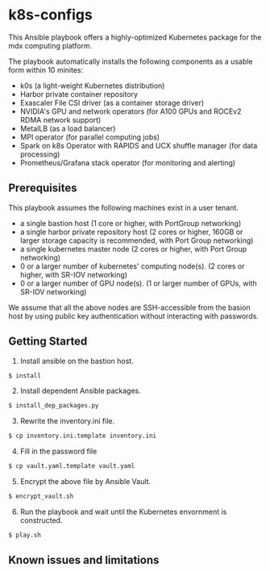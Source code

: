 # k8s-configs

This Ansible playbook offers a highly-optimized Kubernetes package for the mdx computing platform.

The playbook automatically installs the following components as a usable form within 10 minites:
- k0s (a light-weight Kubernetes distribution)
- Harbor private container repository
- Exascaler File CSI driver (as a container storage driver)
- NVIDIA's GPU and network operators (for A100 GPUs and ROCEv2 RDMA network support)
- MetalLB (as a load balancer)
- MPI operator (for parallel computing jobs)
- Spark on k8s Operator with RAPIDS and UCX shuffle manager (for data processing)
- Prometheus/Grafana stack operator (for monitoring and alerting)

## Prerequisites

This playbook assumes the following machines exist in a user tenant.

- a single bastion host (1 core or higher, with PortGroup networking)
- a single harbor private repository host (2 cores or higher, 160GB or larger storage capacity is recommended, with Port Group networking)
- a single kubernetes master node (2 cores or higher, with Port Group networking)
- 0 or a larger number of kubernetes' computing node(s). (2 cores or higher, with SR-IOV networking)
- 0 or a larger number of GPU node(s). (1 or larger number of GPUs, with SR-IOV networking)

We assume that all the above nodes are SSH-accessible from the basion host by using public key authentication without interacting with passwords.

## Getting Started

1. Install ansible on the bastion host.
```sh
$ install
```

2. Install dependent Ansible packages.
```sh
$ install_dep_packages.py
```

3. Rewrite the inventory.ini file.
```sh
$ cp inventory.ini.template inventory.ini
```

4. Fill in the password file
```sh
$ cp vault.yaml.template vault.yaml
```

5. Encrypt the above file by Ansible Vault.
```sh
$ encrypt_vault.sh
```

6. Run the playbook and wait until the Kubernetes envornment is constructed.
```sh
$ play.sh
```

## Known issues and limitations

